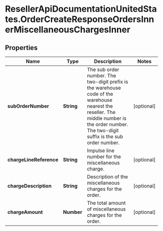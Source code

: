 # ResellerApiDocumentationUnitedStates.OrderCreateResponseOrdersInnerMiscellaneousChargesInner

## Properties

Name | Type | Description | Notes
------------ | ------------- | ------------- | -------------
**subOrderNumber** | **String** | The sub order number. The two-digit prefix is the warehouse code of the warehouse nearest the reseller. The middle number is the order number. The two-digit suffix is the sub order number. | [optional] 
**chargeLineReference** | **String** | Impulse line number for the miscellaneous charge. | [optional] 
**chargeDescription** | **String** | Description of the miscellaneous charges for the order. | [optional] 
**chargeAmount** | **Number** | The total amount of miscellaneous charges for the order. | [optional] 


